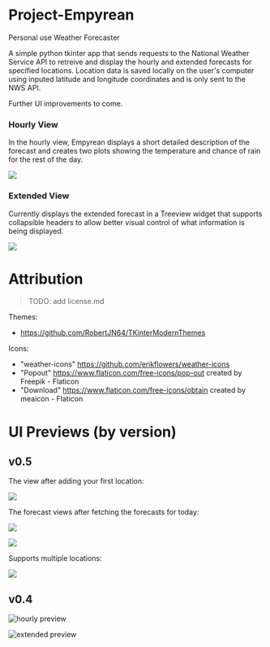 # Project-Empyrean
 Personal use Weather Forecaster

A simple python tkinter app that sends requests to the National Weather Service API to retreive and display the hourly and extended forecasts for specified locations. Location data is saved locally on the user's computer using inputed latitude and longitude coordinates and is only sent to the NWS API.

Further UI improvements to come.

### Hourly View

In the hourly view, Empyrean displays a short detailed description of the forecast and creates two plots showing the temperature and chance of rain for the rest of the day.

![ ](/previews/v0.5%20LA_hourly_data.png)

### Extended View

Currently displays the extended forecast in a Treeview widget that supports collapsible headers to allow better visual control of what information is being displayed.

![ ](/previews/v0.5%20LA_extended_data.png)

# Attribution

> TODO: add license.md

Themes:

- https://github.com/RobertJN64/TKinterModernThemes

Icons:

- "weather-icons" https://github.com/erikflowers/weather-icons
- "Popout" https://www.flaticon.com/free-icons/pop-out created by Freepik - Flaticon
- "Download" https://www.flaticon.com/free-icons/obtain  created by meaicon - Flaticon

# UI Previews (by version)

## v0.5

The view after adding your first location:

![ ](/previews/v0.5%20LA_no_data.png)

The forecast views after fetching the forecasts for today:

![ ](/previews/v0.5%20LA_hourly_data.png)

![ ](/previews/v0.5%20LA_extended_data.png)

Supports multiple locations:

![ ](/previews/v0.5%20two%20locations.png)

## v0.4

![hourly preview](/previews/v0.4%20hourly_preview.png)

![extended preview](/previews/v0.4%20extended_preview.png)
